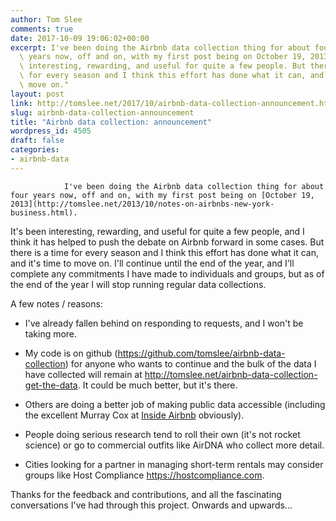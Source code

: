 ```yaml
---
author: Tom Slee
comments: true
date: 2017-10-09 19:06:02+00:00
excerpt: I've been doing the Airbnb data collection thing for about four\
  \ years now, off and on, with my first post being on October 19, 2013. It's been\
  \ interesting, rewarding, and useful for quite a few people. But there is a time\
  \ for every season and I think this effort has done what it can, and it's time to\
  \ move on."
layout: post
link: http://tomslee.net/2017/10/airbnb-data-collection-announcement.html
slug: airbnb-data-collection-announcement
title: "Airbnb data collection: announcement"
wordpress_id: 4505
draft: false
categories:
- airbnb-data
---
```



				I've been doing the Airbnb data collection thing for about four years now, off and on, with my first post being on [October 19, 2013](http://tomslee.net/2013/10/notes-on-airbnbs-new-york-business.html).

It's been interesting, rewarding, and useful for quite a few people, and I think it has helped to push the debate on Airbnb forward in some cases. But there is a time for every season and I think this effort has done what it can, and it's time to move on. I'll continue until the end of the year, and I'll complete any commitments I have made to individuals and groups, but as of the end of the year I will stop running regular data collections.

A few notes / reasons:



 	
  * I've already fallen behind on responding to requests, and I won't be taking more.

 	
  * My code is on github (https://github.com/tomslee/airbnb-data-collection) for anyone who wants to continue and the bulk of the data I have collected will remain at http://tomslee.net/airbnb-data-collection-get-the-data. It could be much better, but it's there.

 	
  * Others are doing a better job of making public data accessible (including the excellent Murray Cox at [Inside Airbnb](http://insideairbnb.com) obviously).

 	
  * People doing serious research tend to roll their own (it's not rocket science) or go to commercial outfits like AirDNA who collect more detail.

 	
  * Cities looking for a partner in managing short-term rentals may consider groups like Host Compliance https://hostcompliance.com.


Thanks for the feedback and contributions, and all the fascinating conversations I've had through this project. Onwards and upwards...		
